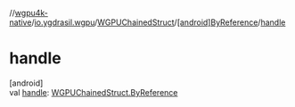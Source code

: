 //[wgpu4k-native](../../../../index.md)/[io.ygdrasil.wgpu](../../index.md)/[WGPUChainedStruct](../index.md)/[[android]ByReference](index.md)/[handle](handle.md)

# handle

[android]\
val [handle](handle.md): [WGPUChainedStruct.ByReference](../../../io.ygdrasil.wgpu.android/-w-g-p-u-chained-struct/-by-reference/index.md)